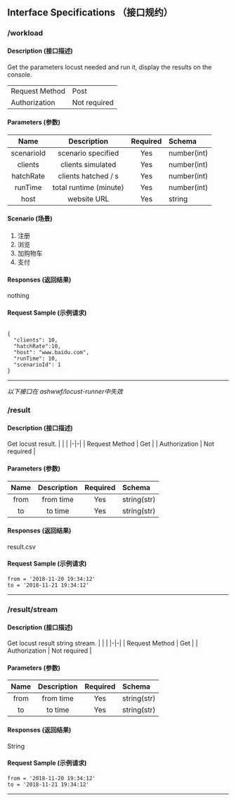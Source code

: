 
## Interface Specifications （接口规约）

### /workload

#### Description (接口描述)

Get the parameters locust needed and run it, display the results on the console.

| | |
|-|-|
| Request Method | Post |
| Authorization | Not required |

#### Parameters (参数)

| Name | Description | Required | Schema |
|:-:|:-:|:-:|:-|
| scenarioId | scenario specified | Yes | number(int) |
| clients | clients simulated | Yes | number(int) |
| hatchRate | clients hatched / s | Yes | number(int) |
| runTime | total runtime (minute) | Yes | number(int) |
| host | website URL | Yes | string |

#### Scenario (场景)
1. 注册
2. 浏览
3. 加购物车
4. 支付

#### Responses (返回结果)
nothing

#### Request Sample (示例请求)

```

{
  "clients": 10,
  "hatchRate":10,
  "host": "www.baidu.com",
  "runTime": 10,
  "scenarioId": 1
}
```
---





_以下接口在 ashwwf/locust-runner中失效_

### /result

#### Description (接口描述)

Get locust result.
| | |
|-|-|
| Request Method | Get |
| Authorization | Not required |

#### Parameters (参数)

| Name | Description | Required | Schema |
|:-:|:-:|:-:|:-|
| from | from time | Yes | string(str) |
| to | to time | Yes | string(str) |

#### Responses (返回结果)
result.csv

#### Request Sample (示例请求)

```
from = '2018-11-20 19:34:12'
to = '2018-11-21 19:34:12'
```
---


### /result/stream

#### Description (接口描述)

Get locust result string stream.
| | |
|-|-|
| Request Method | Get |
| Authorization | Not required |

#### Parameters (参数)

| Name | Description | Required | Schema |
|:-:|:-:|:-:|:-|
| from | from time | Yes | string(str) |
| to | to time | Yes | string(str) |

#### Responses (返回结果)
String

#### Request Sample (示例请求)

```
from = '2018-11-20 19:34:12'
to = '2018-11-21 19:34:12'
```
---